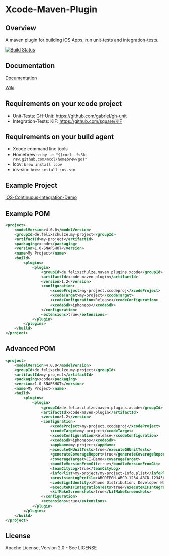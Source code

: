 # Xcode-Maven-Plugin

## Overview
A maven plugin for building iOS Apps, run unit-tests and integration-tests.

[![Build Status](https://secure.travis-ci.org/x2on/xcode-maven-plugin.png)](http://travis-ci.org/x2on/xcode-maven-plugin)

## Documentation
[Documentation](http://x2on.de/xcode-maven-plugin/)

[Wiki](https://github.com/x2on/xcode-maven-plugin/wiki)

## Requirements on your xcode project

- Unit-Tests: GH-Unit: https://github.com/gabriel/gh-unit
- Integration-Tests: KIF: https://github.com/square/KIF

## Requirements on your build agent

- Xcode command line tools
- Homebrew: ```ruby -e "$(curl -fsSkL raw.github.com/mxcl/homebrew/go)"```
- lcov: ```brew install lcov```
- ios-sim: ```brew install ios-sim```

## Example Project
[iOS-Continuous-Integration-Demo](https://github.com/ImmobilienScout24/iOS-Continuous-Integration-Demo)

## Example POM
```xml
<project>
    <modelVersion>4.0.0</modelVersion>
    <groupId>de.felixschulze.my-project</groupId>
    <artifactId>my-project</artifactId>
    <packaging>xcode</packaging>
    <version>1.0-SNAPSHOT</version>
    <name>My Project</name>
    <build>
        <plugins>
            <plugin>
                <groupId>de.felixschulze.maven.plugins.xcode</groupId>
                <artifactId>xcode-maven-plugin</artifactId>
                <version>1.2</version>
                <configuration>
                    <xcodeProject>my-project.xcodeproj</xcodeProject>
                    <xcodeTarget>my-project</xcodeTarget>
                    <xcodeConfiguration>Release</xcodeConfiguration>
                    <xcodeSdk>iphoneos</xcodeSdk>
                </configuration>
                <extensions>true</extensions>
            </plugin>
        </plugins>
    </build>
</project>
```

## Advanced POM
```xml
<project>
    <modelVersion>4.0.0</modelVersion>
    <groupId>de.felixschulze.my-project</groupId>
    <artifactId>my-project</artifactId>
    <packaging>xcode</packaging>
    <version>1.0-SNAPSHOT</version>
    <name>My Project</name>
    <build>
        <plugins>
            <plugin>
                <groupId>de.felixschulze.maven.plugins.xcode</groupId>
                <artifactId>xcode-maven-plugin</artifactId>
                <version>1.2</version>
                <configuration>
                    <xcodeProject>my-project.xcodeproj</xcodeProject>
                    <xcodeTarget>my-project</xcodeTarget>
                    <xcodeConfiguration>Release</xcodeConfiguration>
                    <xcodeSdk>iphoneos</xcodeSdk>
                    <appName>my-project</appName>
                    <executeGHUnitTests>true</executeGHUnitTests>
                    <generateCoverageReport>true</generateCoverageReport>
                    <coverageTarget>CI-Demo</coverageTarget>
                    <bundleVersionFromGit>true</bundleVersionFromGit>
                    <teamCityLog>true</teamCityLog>
                    <infoPlist>my-project/my-project-Info.plist</infoPlist>
                    <provisioningProfile>ABCDEFGH-ABCD-1234-ABCD-12345678901</provisioningProfile>
                    <codeSignIdentity>iPhone Distribution: Developer Name</codeSignIdentity>
                    <executeKIFIntegrationTests>true</executeKIFIntegrationTests>
                    <kifMakeScreenshots>true</kifMakeScreenshots>
                </configuration>
                <extensions>true</extensions>
            </plugin>
        </plugins>
    </build>
</project>
```

## License
Apache License, Version 2.0 - See LICENSE

